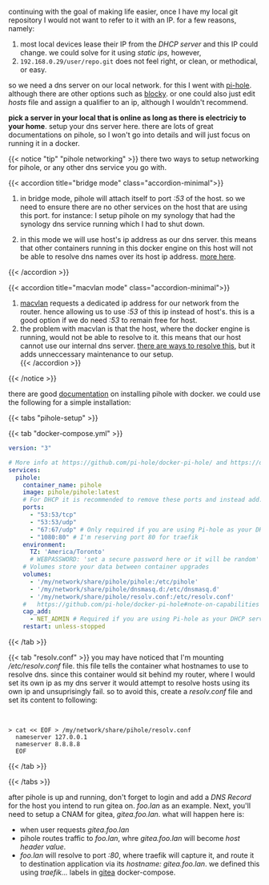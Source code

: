 continuing with the goal of making life easier, once I have my local git repository I would not want to refer to it with an IP. for a few reasons, namely: 

1. most local devices lease their IP from the _DHCP server_ and this IP could change. we could solve for it using _static ips_, however, 
2.  `192.168.0.29/user/repo.git` does not feel right, or clean, or methodical, or easy. 

so we need a dns server on our local network. for this I went with [pi-hole](https://github.com/pi-hole/pi-hole). although there are other options such as [blocky](https://github.com/0xERR0R/blocky). or one could also just edit _hosts_ file and assign a qualifier to an ip, although I wouldn't recommend.

**pick a server in your local that is online as long as there is electriciy to your home**. setup your dns server here. there are lots of great documentations on pihole, so I won't go into details and will just focus on running it in a docker.


{{< notice "tip" "pihole networking" >}}
there two ways to setup networking for pihole, or any other dns service you go with.

{{< accordion title="bridge mode" class="accordion-minimal">}}
1. in bridge mode, pihole will attach itself to port _:53_ of the host. so we need to ensure there are no other services on the host that are using this port. for instance: I setup pihole on my synology that had the synology dns service running which I had to shut down.

2. in this mode we will use host's ip address as our dns server. this means that other containers running in this docker engine on this host will not be able to resolve dns names over its host ip address. [more here](https://docs.docker.com/network/drivers/bridge/).

{{< /accordion >}}

{{< accordion title="macvlan mode" class="accordion-minimal">}}
1. [macvlan](https://docs.docker.com/network/drivers/macvlan/) requests a dedicated ip address for our network from the router. hence allowing us to use _:53_ of this ip instead of host's. this is a good option if we do need _:53_ to remain free for host.
2. the problem with macvlan is that the host, where the docker engine is running, would not be able to resolve to it. this means that our host cannot use our internal dns server. [there are ways to resolve this](https://stackoverflow.com/a/64360858), but it adds unneccessary maintenance to our setup.  
{{< /accordion >}}

 


{{< /notice >}}



there are good [documentation](https://github.com/pi-hole/docker-pi-hole) on installing pihole with docker. we could use the following for a simple installation:



{{< tabs "pihole-setup" >}}

{{< tab "docker-compose.yml" >}}


```yml
version: "3"

# More info at https://github.com/pi-hole/docker-pi-hole/ and https://docs.pi-hole.net/
services:
  pihole:
    container_name: pihole
    image: pihole/pihole:latest
    # For DHCP it is recommended to remove these ports and instead add: network_mode: "host"
    ports:
      - "53:53/tcp"
      - "53:53/udp"
      - "67:67/udp" # Only required if you are using Pi-hole as your DHCP server
      - "1080:80" # I'm reserving port 80 for traefik
    environment:
      TZ: 'America/Toronto'
      # WEBPASSWORD: 'set a secure password here or it will be random'
    # Volumes store your data between container upgrades
    volumes:
      - '/my/network/share/pihole/pihole:/etc/pihole'
      - '/my/network/share/pihole/dnsmasq.d:/etc/dnsmasq.d'
      - '/my/network/share/pihole/resolv.conf:/etc/resolv.conf'
    #   https://github.com/pi-hole/docker-pi-hole#note-on-capabilities
    cap_add:
      - NET_ADMIN # Required if you are using Pi-hole as your DHCP server, else not needed
    restart: unless-stopped
```
{{< /tab >}}

{{< tab "resolv.conf"  >}}
you may have noticed that I'm mounting _/etc/resolv.conf_ file. this file tells the container what hostnames to use to resolve dns. since this container would sit behind my router, where I would set its own ip as my dns server it would attempt to resolve hosts using its own ip and unsuprisingly fail. so to avoid this, create a _resolv.conf_ file and set its content to following:

<br>

```shell
> cat << EOF > /my/network/share/pihole/resolv.conf
  nameserver 127.0.0.1
  nameserver 8.8.8.8
  EOF
```
{{< /tab >}}

{{< /tabs >}}


after pihole is up and running, don't forget to login and add a _DNS Record_ for the host you intend to run gitea on. _foo.lan_ as an example. Next, you'll need to setup a CNAM for gitea, _gitea.foo.lan_. what will happen here is: 
- when user requests _gitea.foo.lan_
- pihole routes traffic to _foo.lan_, whre _gitea.foo.lan_ will become _host header value_.
- _foo.lan_ will resolve to port _:80_, where traefik will capture it, and route it to destination application via its _hostname: gitea.foo.lan_. we defined this using _traefik..._ labels in [gitea](#git-and-package-repository) docker-compose.
